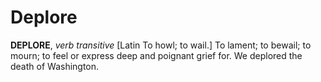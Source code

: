 # Deplore

**DEPLORE**, _verb transitive_ \[Latin To howl; to wail.\] To lament; to bewail; to mourn; to feel or express deep and poignant grief for. We deplored the death of Washington.